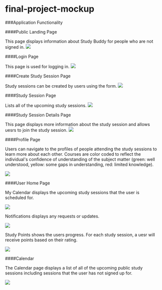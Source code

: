 # final-project-mockup

###Application Functionality

####Public Landing Page

This page displays information about Study Buddy for people who are not signed in.
<img class="ui fluid centered image" src="/doc/public-landing.png">


####Login Page

This page is used for logging in.
<img class="ui fluid centered image" src="/doc/login.png">


####Create Study Session Page

Study sessions can be created by users using the form.
<img class="ui fluid centered image" src="/doc/create-study-session.png">


####Study Session Page

Lists all of the upcoming study sessions.
<img class="ui fluid centered image" src="/doc/study-session.png">


####Study Session Details Page

This page displays more information about the study session and allows uesrs to join the study session.
<img class="ui fluid centered image" src="/doc/study-session-details.png">


####Profile Page

Users can navigate to the profiles of people attending the study sessions to learn more about each other. Courses are color coded to reflect the individual's confidence of understanding of the subject matter (green: well understood, yellow: some gaps in understanding, red: limited knowledge). 

<img class="ui fluid centered image" src="/doc/profile-2.png">


####User Home Page

My Calendar displays the upcoming study sessions that the user is scheduled for.

<img class="ui fluid centered image" src="/doc/user-home1.png">


Notifications displays any requests or updates.

<img class="ui fluid centered image" src="/doc/user-home2.png">

Study Points shows the users progress. For each study session, a uesr will receive points based on their rating.

<img class="ui fluid centered image" src="/doc/user-home3.png">


####Calendar

The Calendar page displays a list of all of the upcoming public study sessions including sessions that the user has not signed up for.
 
 <img class="ui fluid centered image" src="/doc/calendar.png">